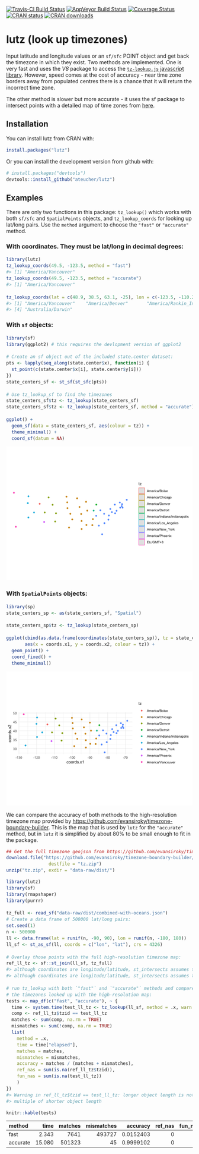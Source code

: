 
<!-- README.md is generated from README.Rmd. Please edit that file -->

<!-- badges: start -->

[![Travis-CI Build
Status](https://travis-ci.org/ateucher/lutz.svg?branch=master)](https://travis-ci.org/ateucher/lutz)
[![AppVeyor Build
Status](https://ci.appveyor.com/api/projects/status/github/ateucher/lutz?branch=master&svg=true)](https://ci.appveyor.com/project/ateucher/lutz)
[![Coverage
Status](https://img.shields.io/codecov/c/github/ateucher/lutz/master.svg)](https://codecov.io/github/ateucher/lutz?branch=master)
[![CRAN
status](https://www.r-pkg.org/badges/version/lutz)](https://cran.r-project.org/package=lutz)
[![CRAN
downloads](https://cranlogs.r-pkg.org/badges/lutz)](https://cran.r-project.org/package=lutz)
<!-- badges: end -->

# lutz (look up timezones)

Input latitude and longitude values or an `sf/sfc` POINT object and get
back the timezone in which they exist. Two methods are implemented. One
is very fast and uses the *V8* package to access the [`tz-lookup.js`
javascript library](https://github.com/darkskyapp/tz-lookup/). However,
speed comes at the cost of accuracy - near time zone borders away from
populated centres there is a chance that it will return the incorrect
time zone.

The other method is slower but more accurate - it uses the sf package to
intersect points with a detailed map of time zones from
[here](https://github.com/evansiroky/timezone-boundary-builder).

## Installation

You can install lutz from CRAN with:

``` r
install.packages("lutz")
```

Or you can install the development version from github with:

``` r
# install.packages("devtools")
devtools::install_github("ateucher/lutz")
```

## Examples

There are only two functions in this package: `tz_lookup()` which works
with both `sf/sfc` and `SpatialPoints` objects, and `tz_lookup_coords`
for looking up lat/long pairs. Use the `method` argument to choose the
`"fast"` or `"accurate"` method.

### With coordinates. They must be lat/long in decimal degrees:

``` r
library(lutz)
tz_lookup_coords(49.5, -123.5, method = "fast")
#> [1] "America/Vancouver"
tz_lookup_coords(49.5, -123.5, method = "accurate")
#> [1] "America/Vancouver"

tz_lookup_coords(lat = c(48.9, 38.5, 63.1, -25), lon = c(-123.5, -110.2, -95.0, 130))
#> [1] "America/Vancouver"    "America/Denver"       "America/Rankin_Inlet"
#> [4] "Australia/Darwin"
```

### With `sf` objects:

``` r
library(sf)
library(ggplot2) # this requires the devlopment version of ggplot2

# Create an sf object out of the included state.center dataset:
pts <- lapply(seq_along(state.center$x), function(i) {
  st_point(c(state.center$x[i], state.center$y[i]))
})
state_centers_sf <- st_sf(st_sfc(pts))

# Use tz_lookup_sf to find the timezones
state_centers_sf$tz <- tz_lookup(state_centers_sf)
state_centers_sf$tz <- tz_lookup(state_centers_sf, method = "accurate")

ggplot() + 
  geom_sf(data = state_centers_sf, aes(colour = tz)) + 
  theme_minimal() + 
  coord_sf(datum = NA)
```

![](tools/readme/unnamed-chunk-4-1.png)<!-- -->

### With `SpatialPoints` objects:

``` r
library(sp)
state_centers_sp <- as(state_centers_sf, "Spatial")

state_centers_sp$tz <- tz_lookup(state_centers_sp)

ggplot(cbind(as.data.frame(coordinates(state_centers_sp)), tz = state_centers_sp$tz), 
       aes(x = coords.x1, y = coords.x2, colour = tz)) + 
  geom_point() + 
  coord_fixed() + 
  theme_minimal()
```

![](tools/readme/unnamed-chunk-5-1.png)<!-- -->

We can compare the accuracy of both methods to the high-resolution
timezone map provided by
<https://github.com/evansiroky/timezone-boundary-builder>. This is the
map that is used by `lutz` for the `"accurate"` method, but in `lutz` it
is simplified by about 80% to be small enough to fit in the package.

``` r
## Get the full timezone geojson from https://github.com/evansiroky/timezone-boundary-builder
download.file("https://github.com/evansiroky/timezone-boundary-builder/releases/download/2019a/timezones-with-oceans.geojson.zip",
                destfile = "tz.zip")
unzip("tz.zip", exdir = "data-raw/dist/")
```

``` r
library(lutz)
library(sf)
library(rmapshaper)
library(purrr)

tz_full <- read_sf("data-raw/dist/combined-with-oceans.json")
# Create a data frame of 500000 lat/long pairs:
set.seed(1)
n <- 500000
ll <- data.frame(lat = runif(n, -90, 90), lon = runif(n, -180, 180))
ll_sf <- st_as_sf(ll, coords = c("lon", "lat"), crs = 4326)

# Overlay those points with the full high-resolution timezone map:
ref_ll_tz <- sf::st_join(ll_sf, tz_full)
#> although coordinates are longitude/latitude, st_intersects assumes that they are planar
#> although coordinates are longitude/latitude, st_intersects assumes that they are planar

# run tz_lookup with both `"fast"` and `"accurate"` methods and compare with 
# the timezones looked up with the high-resolution map:
tests <- map_df(c("fast", "accurate"), ~ {
  time <- system.time(test_ll_tz <- tz_lookup(ll_sf, method = .x, warn = FALSE))
  comp <- ref_ll_tz$tzid == test_ll_tz
  matches <- sum(comp, na.rm = TRUE)
  mismatches <- sum(!comp, na.rm = TRUE)
  list(
    method = .x,
    time = time["elapsed"],
    matches = matches,
    mismatches = mismatches,
    accuracy = matches / (matches + mismatches),
    ref_nas = sum(is.na(ref_ll_tz$tzid)),
    fun_nas = sum(is.na(test_ll_tz))
    )
})
#> Warning in ref_ll_tz$tzid == test_ll_tz: longer object length is not a
#> multiple of shorter object length
```

``` r
knitr::kable(tests)
```

| method   |   time | matches | mismatches |  accuracy | ref\_nas | fun\_nas |
| :------- | -----: | ------: | ---------: | --------: | -------: | -------: |
| fast     |  2.343 |    7641 |     493727 | 0.0152403 |        0 |        0 |
| accurate | 15.080 |  501323 |         45 | 0.9999102 |        0 |        0 |
